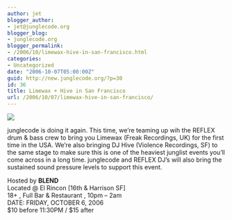 ```yaml
---
author: jet
blogger_author:
- jet@junglecode.org
blogger_blog:
- junglecode.org
blogger_permalink:
- /2006/10/limewax-hive-in-san-francisco.html
categories:
- Uncategorized
date: "2006-10-07T05:00:00Z"
guid: http://new.junglecode.org/?p=30
id: 36
title: Limewax + Hive in San Francisco
url: /2006/10/07/limewax-hive-in-san-francisco/
---
```


[![](http://www.junglecode.com/images/blog/limewax_front.jpg)](http://www.groundscore.net/board/viewtopic.php?t=25404)

junglecode is doing it again. This time, we’re teaming up wih the REFLEX drum & bass crew to bring you Limewax (Freak Recordings, UK) for the first time in the USA. We’re also bringing DJ Hive (Violence Recordings, SF) to the same stage to make sure this is one of the heaviest junglist events you’ll come across in a long time. junglecode and REFLEX DJ’s will also bring the sustained sound pressure levels to support this event.

Hosted by **BLEND**  
Located @ El Rincon \[16th & Harrison SF\]  
18+ , Full Bar & Restaurant , 10pm – 2am  
DATE: FRIDAY, OCTOBER 6, 2006  
$10 before 11:30PM / $15 after